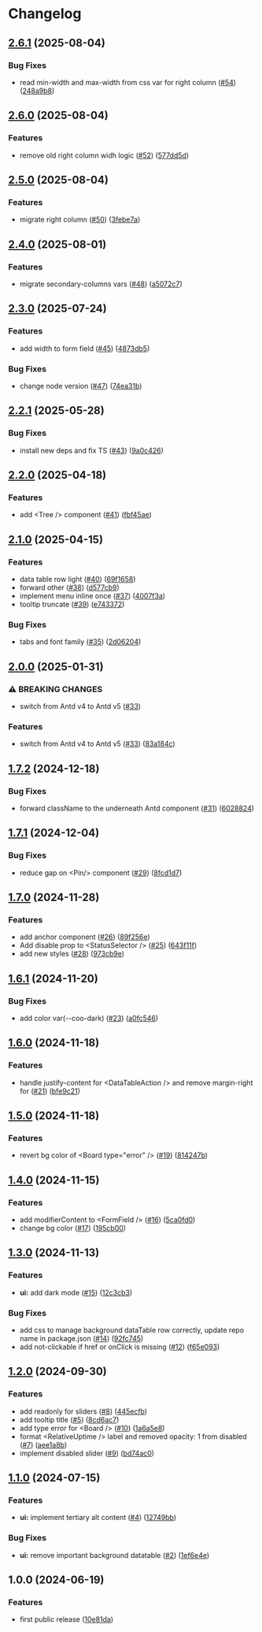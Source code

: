 # Changelog

## [2.6.1](https://github.com/radicalbit/radicalbit-design-system/compare/v2.6.0...v2.6.1) (2025-08-04)


### Bug Fixes

* read min-width and max-width from css var for right column ([#54](https://github.com/radicalbit/radicalbit-design-system/issues/54)) ([248a9b8](https://github.com/radicalbit/radicalbit-design-system/commit/248a9b8eb8f0abfd5e45d989b17f913bf1aff22f))

## [2.6.0](https://github.com/radicalbit/radicalbit-design-system/compare/v2.5.0...v2.6.0) (2025-08-04)


### Features

* remove old right column widh logic ([#52](https://github.com/radicalbit/radicalbit-design-system/issues/52)) ([577dd5d](https://github.com/radicalbit/radicalbit-design-system/commit/577dd5d6909d37eb02717cef335c39e6254d8cc9))

## [2.5.0](https://github.com/radicalbit/radicalbit-design-system/compare/v2.4.0...v2.5.0) (2025-08-04)


### Features

* migrate right column ([#50](https://github.com/radicalbit/radicalbit-design-system/issues/50)) ([3febe7a](https://github.com/radicalbit/radicalbit-design-system/commit/3febe7af33726d6b34b5de3e784c782c705d53f7))

## [2.4.0](https://github.com/radicalbit/radicalbit-design-system/compare/v2.3.0...v2.4.0) (2025-08-01)


### Features

* migrate secondary-columns vars ([#48](https://github.com/radicalbit/radicalbit-design-system/issues/48)) ([a5072c7](https://github.com/radicalbit/radicalbit-design-system/commit/a5072c707ad6fbf89f7e0868a81553b688fb9efb))

## [2.3.0](https://github.com/radicalbit/radicalbit-design-system/compare/v2.2.1...v2.3.0) (2025-07-24)


### Features

* add width to form field ([#45](https://github.com/radicalbit/radicalbit-design-system/issues/45)) ([4873db5](https://github.com/radicalbit/radicalbit-design-system/commit/4873db5cf8c6cec2c1ca7f705ff963a40db3d71d))


### Bug Fixes

* change node version ([#47](https://github.com/radicalbit/radicalbit-design-system/issues/47)) ([74ea31b](https://github.com/radicalbit/radicalbit-design-system/commit/74ea31be60f2054c8acb5dfe25f1b5b81558f5c8))

## [2.2.1](https://github.com/radicalbit/radicalbit-design-system/compare/v2.2.0...v2.2.1) (2025-05-28)


### Bug Fixes

* install new deps and fix TS ([#43](https://github.com/radicalbit/radicalbit-design-system/issues/43)) ([9a0c426](https://github.com/radicalbit/radicalbit-design-system/commit/9a0c426e6a298909543a64d1110ffc62092d7187))

## [2.2.0](https://github.com/radicalbit/radicalbit-design-system/compare/v2.1.0...v2.2.0) (2025-04-18)


### Features

* add &lt;Tree /&gt; component ([#41](https://github.com/radicalbit/radicalbit-design-system/issues/41)) ([fbf45ae](https://github.com/radicalbit/radicalbit-design-system/commit/fbf45ae9c055e90d3170a33e7c7f765a5b9942a9))

## [2.1.0](https://github.com/radicalbit/radicalbit-design-system/compare/v2.0.0...v2.1.0) (2025-04-15)


### Features

* data table row light ([#40](https://github.com/radicalbit/radicalbit-design-system/issues/40)) ([69f1658](https://github.com/radicalbit/radicalbit-design-system/commit/69f165845f8efdeb831494a586bc1ccd2df66d8b))
* forward other ([#38](https://github.com/radicalbit/radicalbit-design-system/issues/38)) ([d577cb9](https://github.com/radicalbit/radicalbit-design-system/commit/d577cb9ec4b87814459fbfae7f45bcb0be97c1ae))
* implement menu inline once ([#37](https://github.com/radicalbit/radicalbit-design-system/issues/37)) ([4007f3a](https://github.com/radicalbit/radicalbit-design-system/commit/4007f3a87b100b88800e1c4a35faa4e446bff213))
* tooltip truncate ([#39](https://github.com/radicalbit/radicalbit-design-system/issues/39)) ([e743372](https://github.com/radicalbit/radicalbit-design-system/commit/e743372ac6a218d675b11c898e8f753536547c85))


### Bug Fixes

* tabs and font family ([#35](https://github.com/radicalbit/radicalbit-design-system/issues/35)) ([2d06204](https://github.com/radicalbit/radicalbit-design-system/commit/2d0620449ca4f9e0d351dac33e298045b9dada2a))

## [2.0.0](https://github.com/radicalbit/radicalbit-design-system/compare/v1.7.2...v2.0.0) (2025-01-31)


### ⚠ BREAKING CHANGES

* switch from Antd v4 to Antd v5 ([#33](https://github.com/radicalbit/radicalbit-design-system/issues/33))

### Features

* switch from Antd v4 to Antd v5 ([#33](https://github.com/radicalbit/radicalbit-design-system/issues/33)) ([83a184c](https://github.com/radicalbit/radicalbit-design-system/commit/83a184ce4d9dda4ec259f9ec8373ac7cc119dc71))

## [1.7.2](https://github.com/radicalbit/radicalbit-design-system/compare/v1.7.1...v1.7.2) (2024-12-18)


### Bug Fixes

* forward className to the underneath Antd component ([#31](https://github.com/radicalbit/radicalbit-design-system/issues/31)) ([6028824](https://github.com/radicalbit/radicalbit-design-system/commit/602882473a4395b63a03188b19595d2adfb7ef93))

## [1.7.1](https://github.com/radicalbit/radicalbit-design-system/compare/v1.7.0...v1.7.1) (2024-12-04)


### Bug Fixes

* reduce gap on &lt;Pin/&gt; component ([#29](https://github.com/radicalbit/radicalbit-design-system/issues/29)) ([8fcd1d7](https://github.com/radicalbit/radicalbit-design-system/commit/8fcd1d7fedd17f89792066c77d186dfeac965d22))

## [1.7.0](https://github.com/radicalbit/radicalbit-design-system/compare/v1.6.1...v1.7.0) (2024-11-28)


### Features

* add anchor component ([#26](https://github.com/radicalbit/radicalbit-design-system/issues/26)) ([89f256e](https://github.com/radicalbit/radicalbit-design-system/commit/89f256edae53da27f051a8045a5658cf012c31c4))
* Add disable prop to &lt;StatusSelector /&gt; ([#25](https://github.com/radicalbit/radicalbit-design-system/issues/25)) ([643f11f](https://github.com/radicalbit/radicalbit-design-system/commit/643f11f3f02753a2a4a72445d8e21244af952837))
* add new styles ([#28](https://github.com/radicalbit/radicalbit-design-system/issues/28)) ([973cb9e](https://github.com/radicalbit/radicalbit-design-system/commit/973cb9eb7a0d1d26d821559ab7e633967a6bbb42))

## [1.6.1](https://github.com/radicalbit/radicalbit-design-system/compare/v1.6.0...v1.6.1) (2024-11-20)


### Bug Fixes

* add color var(--coo-dark) ([#23](https://github.com/radicalbit/radicalbit-design-system/issues/23)) ([a0fc546](https://github.com/radicalbit/radicalbit-design-system/commit/a0fc54680311045c03490d39051b7bce58031771))

## [1.6.0](https://github.com/radicalbit/radicalbit-design-system/compare/v1.5.0...v1.6.0) (2024-11-18)


### Features

* handle justify-content for &lt;DataTableAction /&gt; and remove margin-right for <Tag /> ([#21](https://github.com/radicalbit/radicalbit-design-system/issues/21)) ([bfe9c21](https://github.com/radicalbit/radicalbit-design-system/commit/bfe9c2172f4c7acc03e4e142a34cd892eb89ef93))

## [1.5.0](https://github.com/radicalbit/radicalbit-design-system/compare/v1.4.0...v1.5.0) (2024-11-18)


### Features

* revert bg color of &lt;Board type="error" /&gt; ([#19](https://github.com/radicalbit/radicalbit-design-system/issues/19)) ([814247b](https://github.com/radicalbit/radicalbit-design-system/commit/814247bc5c04bd6ef5890c96e5682c0b6a9d8f74))

## [1.4.0](https://github.com/radicalbit/radicalbit-design-system/compare/v1.3.0...v1.4.0) (2024-11-15)


### Features

* add modifierContent to &lt;FormField /&gt; ([#16](https://github.com/radicalbit/radicalbit-design-system/issues/16)) ([5ca0fd0](https://github.com/radicalbit/radicalbit-design-system/commit/5ca0fd07c7756516a70490693a566d88ed4086f8))
* change bg color ([#17](https://github.com/radicalbit/radicalbit-design-system/issues/17)) ([195cb00](https://github.com/radicalbit/radicalbit-design-system/commit/195cb00ead4f728c51464505b0a42e74a7534d1b))

## [1.3.0](https://github.com/radicalbit/radicalbit-design-system/compare/v1.2.0...v1.3.0) (2024-11-13)


### Features

* **ui:** add dark mode ([#15](https://github.com/radicalbit/radicalbit-design-system/issues/15)) ([12c3cb3](https://github.com/radicalbit/radicalbit-design-system/commit/12c3cb33dd7fe92c7e19fa1854efc41c1c9dbb87))


### Bug Fixes

* add css to manage background dataTable row correctly, update repo name in package.json ([#14](https://github.com/radicalbit/radicalbit-design-system/issues/14)) ([92fc745](https://github.com/radicalbit/radicalbit-design-system/commit/92fc7451070fe71709c9f2babad0e7f68c0edbbe))
* add not-clickable if href or onClick is missing ([#12](https://github.com/radicalbit/radicalbit-design-system/issues/12)) ([f65e093](https://github.com/radicalbit/radicalbit-design-system/commit/f65e093438b71457a169f501cd7ff0d99f52ad88))

## [1.2.0](https://github.com/radicalbit/radicalbit-design-system/compare/v1.1.0...v1.2.0) (2024-09-30)


### Features

* add readonly for sliders ([#8](https://github.com/radicalbit/radicalbit-design-system/issues/8)) ([445ecfb](https://github.com/radicalbit/radicalbit-design-system/commit/445ecfb697a9f0db36d7d72d5fe736dd9258f489))
* add tooltip title ([#5](https://github.com/radicalbit/radicalbit-design-system/issues/5)) ([8cd6ac7](https://github.com/radicalbit/radicalbit-design-system/commit/8cd6ac7e91b288df2ae31f0e14a2b14b87b4db4c))
* add type error for &lt;Board /&gt; ([#10](https://github.com/radicalbit/radicalbit-design-system/issues/10)) ([1a6a5e8](https://github.com/radicalbit/radicalbit-design-system/commit/1a6a5e850bcc68b87e53b3d46208de7211282687))
* format &lt;RelativeUptime /&gt; label and removed opacity: 1 from disabled <Board /> ([#7](https://github.com/radicalbit/radicalbit-design-system/issues/7)) ([aee1a8b](https://github.com/radicalbit/radicalbit-design-system/commit/aee1a8bd1de7e80f3740502e7b254dfa81e3c845))
* implement disabled slider ([#9](https://github.com/radicalbit/radicalbit-design-system/issues/9)) ([bd74ac0](https://github.com/radicalbit/radicalbit-design-system/commit/bd74ac03cdfaef644412783f4557ed7c3348d2e2))

## [1.1.0](https://github.com/radicalbit/radicalbit-design-system/compare/v1.0.0...v1.1.0) (2024-07-15)


### Features

* **ui:** implement tertiary alt content ([#4](https://github.com/radicalbit/radicalbit-design-system/issues/4)) ([12749bb](https://github.com/radicalbit/radicalbit-design-system/commit/12749bb2d5c13c279f1bee5c23eb9d71e0b978fb))


### Bug Fixes

* **ui:** remove important background datatable ([#2](https://github.com/radicalbit/radicalbit-design-system/issues/2)) ([1ef6e4e](https://github.com/radicalbit/radicalbit-design-system/commit/1ef6e4e54efc07fe24129f0c72e96affebeebefa))

## 1.0.0 (2024-06-19)

### Features

* first public release ([10e81da](https://github.com/radicalbit/design-system/commit/10e81da26d34982b54980fd0cb7f01b0b779d746))
